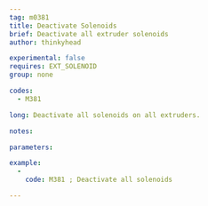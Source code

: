 ```yaml
---
tag: m0381
title: Deactivate Solenoids
brief: Deactivate all extruder solenoids
author: thinkyhead

experimental: false
requires: EXT_SOLENOID
group: none

codes:
  - M381

long: Deactivate all solenoids on all extruders.

notes:

parameters:

example:
  -
    code: M381 ; Deactivate all solenoids

---
```

